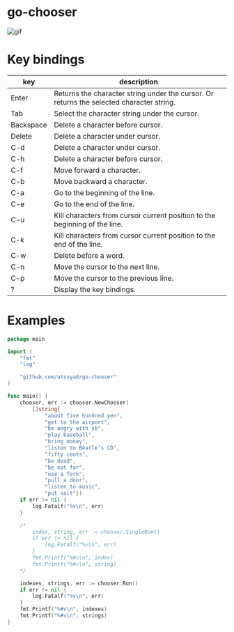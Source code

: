 # go-chooser
![gif](https://user-images.githubusercontent.com/37957375/137615673-fbef9b43-69df-42ed-a76c-c448624d8c29.gif)

# Key bindings
| key | description |
| --- | ----------- |
| Enter | Returns the character string under the cursor. Or returns the selected character string. |
| Tab | Select the character string under the cursor. |
| Backspace | Delete a character before cursor. |
| Delete | Delete a character under cursor. |
| C-d | Delete a character under cursor. |
| C-h | Delete a character before cursor. |
| C-f | Move forward a character. |
| C-b | Move backward a character. |
| C-a | Go to the beginning of the line. |
| C-e | Go to the end of the line. |
| C-u | Kill characters from cursor current position to the beginning of the line. |
| C-k | Kill characters from cursor current position to the end of the line. |
| C-w | Delete before a word. |
| C-n | Move the cursor to the next line. |
| C-p | Move the cursor to the previous line. |
| ? | Display the key bindings. |

# Examples
```go
package main

import (
	"fmt"
	"log"

	"github.com/atsuya0/go-chooser"
)

func main() {
	chooser, err := chooser.NewChooser(
		[]string{
			"about five hundred yen",
			"get to the airport",
			"be angry with sb",
			"play baseball",
			"bring money",
			"listen to Beatle’s CD",
			"fifty cents",
			"be dead",
			"be not far",
			"use a fork",
			"pull a door",
			"listen to music",
			"put salt"})
	if err != nil {
		log.Fatalf("%v\n", err)
	}

	/*
		index, string, err := chooser.SingleRun()
		if err != nil {
			log.Fatalf("%v\n", err)
		}
		fmt.Printf("%#v\n", index)
		fmt.Printf("%#v\n", string)
	*/

	indexes, strings, err := chooser.Run()
	if err != nil {
		log.Fatalf("%v\n", err)
	}
	fmt.Printf("%#v\n", indexes)
	fmt.Printf("%#v\n", strings)
}
```
